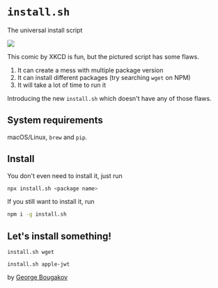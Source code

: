 # `install.sh`
The universal install script

![](https://imgs.xkcd.com/comics/universal_install_script.png)

This comic by XKCD is fun, but the pictured script has some flaws.
1. It can create a mess with multiple package version
2. It can install different packages (try searching `wget` on NPM)
3. It will take a lot of time to run it

Introducing the new `install.sh` which doesn't have any of those flaws.

## System requirements
macOS/Linux, `brew` and `pip`.

## Install
You don't even need to install it, just run
```sh
npx install.sh <package name>
```

If you still want to install it, run
```sh
npm i -g install.sh
```

## Let's install something!
```
install.sh wget
```

```
install.sh apple-jwt
```

by [George Bougakov](https://bygeorgenet.me)